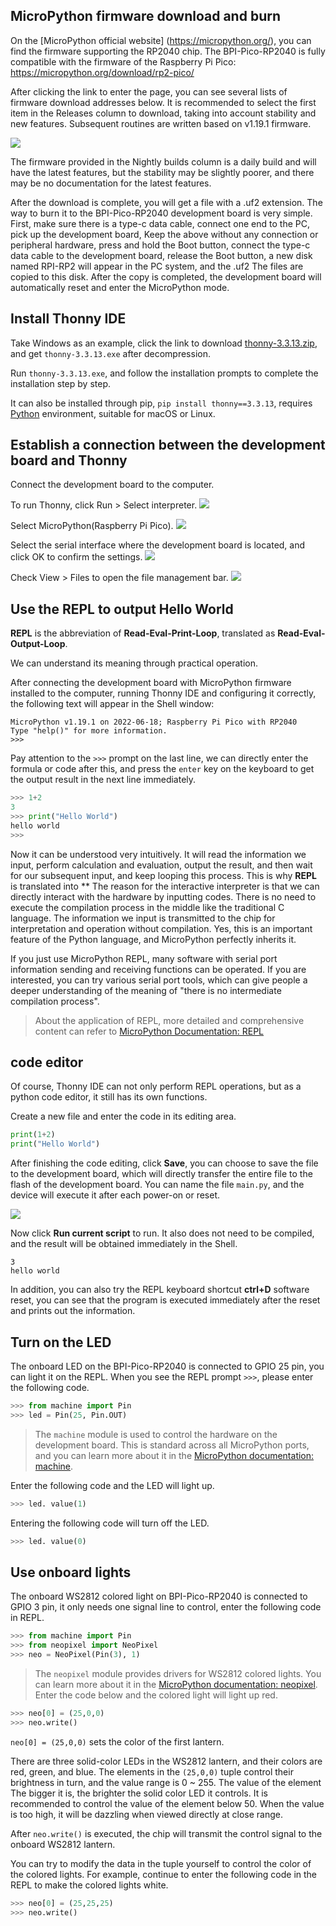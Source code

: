 ## MicroPython firmware download and burn

On the [MicroPython official website] (https://micropython.org/), you can find the firmware supporting the RP2040 chip. The BPI-Pico-RP2040 is fully compatible with the firmware of the Raspberry Pi Pico: https://micropython.org/download/rp2-pico/

After clicking the link to enter the page, you can see several lists of firmware download addresses below. It is recommended to select the first item in the Releases column to download, taking into account stability and new features. Subsequent routines are written based on v1.19.1 firmware.

![](../assets/images/micropython_env_1.png)

The firmware provided in the Nightly builds column is a daily build and will have the latest features, but the stability may be slightly poorer, and there may be no documentation for the latest features.

After the download is complete, you will get a file with a .uf2 extension. The way to burn it to the BPI-Pico-RP2040 development board is very simple. First, make sure there is a type-c data cable, connect one end to the PC, pick up the development board, Keep the above without any connection or peripheral hardware, press and hold the Boot button, connect the type-c data cable to the development board, release the Boot button, a new disk named RPI-RP2 will appear in the PC system, and the .uf2 The files are copied to this disk. After the copy is completed, the development board will automatically reset and enter the MicroPython mode.

## Install Thonny IDE

Take Windows as an example, click the link to download [thonny-3.3.13.zip](../assets/images/thonny-3.3.13.zip), and get `thonny-3.3.13.exe` after decompression.

Run `thonny-3.3.13.exe`, and follow the installation prompts to complete the installation step by step.

It can also be installed through pip, `pip install thonny==3.3.13`, requires [Python](https://www.python.org/) environment, suitable for macOS or Linux.

## Establish a connection between the development board and Thonny

Connect the development board to the computer.

To run Thonny, click Run > Select interpreter.
![](../assets/images/micropython_env_2.png)

Select MicroPython(Raspberry Pi Pico).
![](../assets/images/micropython_env_3.png)

Select the serial interface where the development board is located, and click OK to confirm the settings.
![](../assets/images/micropython_env_4.png)

Check View > Files to open the file management bar.
![](../assets/images/micropython_env_5.png)

## Use the REPL to output Hello World

**REPL** is the abbreviation of **Read-Eval-Print-Loop**, translated as **Read-Eval-Output-Loop**.

We can understand its meaning through practical operation.

After connecting the development board with MicroPython firmware installed to the computer, running Thonny IDE and configuring it correctly, the following text will appear in the Shell window:

```
MicroPython v1.19.1 on 2022-06-18; Raspberry Pi Pico with RP2040
Type "help()" for more information.
>>>
```

Pay attention to the `>>>` prompt on the last line, we can directly enter the formula or code after this, and press the `enter` key on the keyboard to get the output result in the next line immediately.

```python
>>> 1+2
3
>>> print("Hello World")
hello world
>>>
```

Now it can be understood very intuitively. It will read the information we input, perform calculation and evaluation, output the result, and then wait for our subsequent input, and keep looping this process. This is why **REPL** is translated into ** The reason for the interactive interpreter is that we can directly interact with the hardware by inputting codes. There is no need to execute the compilation process in the middle like the traditional C language. The information we input is transmitted to the chip for interpretation and operation without compilation. Yes, this is an important feature of the Python language, and MicroPython perfectly inherits it.

If you just use MicroPython REPL, many software with serial port information sending and receiving functions can be operated. If you are interested, you can try various serial port tools, which can give people a deeper understanding of the meaning of "there is no intermediate compilation process".

>About the application of REPL, more detailed and comprehensive content can refer to [MicroPython Documentation: REPL](https://docs.micropython.org/en/latest/reference/repl.html)

## code editor

Of course, Thonny IDE can not only perform REPL operations, but as a python code editor, it still has its own functions.

Create a new file and enter the code in its editing area.

```python
print(1+2)
print("Hello World")
```

After finishing the code editing, click **Save**, you can choose to save the file to the development board, which will directly transfer the entire file to the flash of the development board. You can name the file `main.py`, and the device will execute it after each power-on or reset.

![](../assets/images/Quick_Start.png)

Now click **Run current script** to run. It also does not need to be compiled, and the result will be obtained immediately in the Shell.

```
3
hello world
```

In addition, you can also try the REPL keyboard shortcut **ctrl+D** software reset, you can see that the program is executed immediately after the reset and prints out the information.

## Turn on the LED

The onboard LED on the BPI-Pico-RP2040 is connected to GPIO 25 pin, you can light it on the REPL. When you see the REPL prompt `>>>`, please enter the following code.
```python
>>> from machine import Pin
>>> led = Pin(25, Pin.OUT)
```
> The `machine` module is used to control the hardware on the development board. This is standard across all MicroPython ports, and you can learn more about it in the [MicroPython documentation: machine](https://docs.micropython.org/en/v1.19.1/library/machine.html).

Enter the following code and the LED will light up.
```python
>>> led. value(1)
```

Entering the following code will turn off the LED.
```python
>>> led. value(0)
```

## Use onboard lights

The onboard WS2812 colored light on BPI-Pico-RP2040 is connected to GPIO 3 pin, it only needs one signal line to control, enter the following code in REPL.
```python
>>> from machine import Pin
>>> from neopixel import NeoPixel
>>> neo = NeoPixel(Pin(3), 1)
```
> The `neopixel` module provides drivers for WS2812 colored lights. You can learn more about it in the [MicroPython documentation: neopixel](https://docs.micropython.org/en/v1.19.1/library/neopixel.html).
Enter the code below and the colored light will light up red.
```python
>>> neo[0] = (25,0,0)
>>> neo.write()
```
`neo[0] = (25,0,0)` sets the color of the first lantern.

There are three solid-color LEDs in the WS2812 lantern, and their colors are red, green, and blue. The elements in the `(25,0,0)` tuple control their brightness in turn, and the value range is 0 ~ 255. The value of the element The bigger it is, the brighter the solid color LED it controls.
It is recommended to control the value of the element below 50. When the value is too high, it will be dazzling when viewed directly at close range.

After `neo.write()` is executed, the chip will transmit the control signal to the onboard WS2812 lantern.

You can try to modify the data in the tuple yourself to control the color of the colored lights. For example, continue to enter the following code in the REPL to make the colored lights white.
```python
>>> neo[0] = (25,25,25)
>>> neo.write()
```